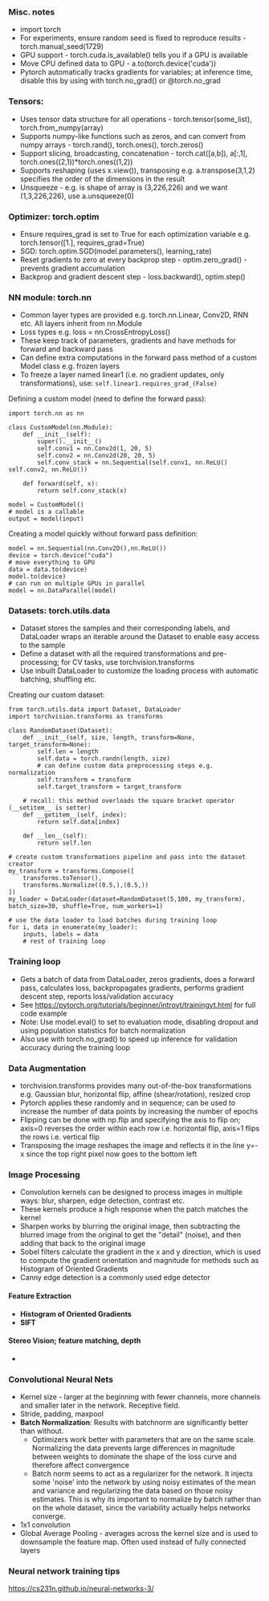 ### Misc. notes
- import torch
- For experiments, ensure random seed is fixed to reproduce results - torch.manual_seed(1729) 
- GPU support - torch.cuda.is_available() tells you if a GPU is available
- Move CPU defined data to GPU - a.to(torch.device('cuda'))
- Pytorch automatically tracks gradients for variables; at inference time, disable this by using with torch.no_grad() or @torch.no_grad

### Tensors:
- Uses tensor data structure for all operations - torch.tensor(some_list), torch.from_numpy(array)
- Supports numpy-like functions such as zeros, and can convert from numpy arrays - torch.rand(), torch.ones(), torch.zeros()
- Support slicing, broadcasting, concatenation - 
torch.cat([a,b]), a[:,1], torch.ones((2,1))*torch.ones((1,2))
- Supports reshaping (uses x.view()), transposing e.g. a.transpose(3,1,2) specifies the order of the dimensions in the result
- Unsqueeze - e.g. is shape of array is (3,226,226) and we want (1,3,226,226), use a.unsqueeze(0)

### Optimizer: torch.optim
- Ensure requires_grad is set to True for each optimization variable e.g. torch.tensor([1.], requires_grad=True)
- SGD: torch.optim.SGD(model.parameters(), learning_rate)
- Reset gradients to zero at every backprop step - optim.zero_grad() - prevents gradient accumulation 
- Backprop and gradient descent step - loss.backward(), optim.step()

### NN module: torch.nn
- Common layer types are provided e.g. torch.nn.Linear, Conv2D, RNN etc. All layers inherit from nn.Module
- Loss types e.g. loss = nn.CrossEntropyLoss()
- These keep track of parameters, gradients and have methods for forward and backward pass
- Can define extra computations in the forward pass method of a custom Model class e.g. frozen layers
- To freeze a layer named linear1 (i.e. no gradient updates, only transformations), use: 
````self.linear1.requires_grad_(False)````

Defining a custom model (need to define the forward pass):

    import torch.nn as nn

    class CustomModel(nn.Module):
        def __init__(self):
            super().__init__()
            self.conv1 = nn.Conv2d(1, 20, 5)
            self.conv2 = nn.Conv2d(20, 20, 5)
            self.conv_stack = nn.Sequential(self.conv1, nn.ReLU() self.conv2, nn.ReLU())

        def forward(self, x):
            return self.conv_stack(x)

    model = CustomModel()
    # model is a callable
    output = model(input)

Creating a model quickly without forward pass definition:

    model = nn.Sequential(nn.Conv2D(),nn.ReLU())
    device = torch.device("cuda")
    # move everything to GPU
    data = data.to(device)
    model.to(device)
    # can run on multiple GPUs in parallel
    model = nn.DataParallel(model)


### Datasets: torch.utils.data
- Dataset stores the samples and their corresponding labels, and DataLoader wraps an iterable around the Dataset to enable easy access to the sample
- Define a dataset with all the required transformations and pre-processing; for CV tasks, use torchvision.transforms
- Use inbuilt DataLoader to customize the loading process with automatic batching, shuffling etc.

Creating our custom dataset:

    from torch.utils.data import Dataset, DataLoader
    import torchvision.transforms as transforms

    class RandomDataset(Dataset):
        def __init__(self, size, length, transform=None, target_transform=None):
            self.len = length
            self.data = torch.randn(length, size)
            # can define custom data preprocessing steps e.g. normalization
            self.transform = transform
            self.target_transform = target_transform

        # recall: this method overloads the square bracket operator (__setitem__ is setter)
        def __getitem__(self, index):
            return self.data[index]

        def __len__(self):
            return self.len

    # create custom transformations pipeline and pass into the dataset creator
    my_transform = transforms.Compose([
        transforms.toTensor(),
        transforms.Normalize((0.5,),(0.5,))
    ])
    my_loader = DataLoader(dataset=RandomDataset(5,100, my_transform), batch_size=30, shuffle=True, num_workers=1)

    # use the data loader to load batches during training loop
    for i, data in enumerate(my_loader):
        inputs, labels = data
        # rest of training loop

### Training loop
- Gets a batch of data from DataLoader, zeros gradients, does a forward pass, calculates loss, backpropagates gradients, performs gradient descent step, reports loss/validation accuracy
- See https://pytorch.org/tutorials/beginner/introyt/trainingyt.html for full code example
- Note: Use model.eval() to set to evaluation mode, disabling dropout and using population statistics for batch normalization
- Also use with torch.no_grad() to speed up inference for validation accuracy during the training loop


### Data Augmentation
- torchvision.transforms provides many out-of-the-box transformations e.g. Gaussian blur, horizontal flip, affine (shear/rotation), resized crop
- Pytorch applies these randomly and in sequence; can be used to increase the number of data points by increasing the number of epochs
- Flipping can be done with np.flip and specifying the axis to flip on; axis=0 reverses the order within each row i.e. horizontal flip, axis=1 flips the rows i.e. vertical flip
- Transposing the image reshapes the image and reflects it in the line y=-x since the top right pixel now goes to the bottom left


### Image Processing
- Convolution kernels can be designed to process images in multiple ways: blur, sharpen, edge detection, contrast etc.
- These kernels produce a high response when the patch matches the kernel
- Sharpen works by blurring the original image, then subtracting the blurred image from the original to get the "detail" (noise), and then adding that back to the original image
- Sobel filters calculate the gradient in the x and y direction, which is used to compute the gradient orientation and magnitude for methods such as Histogram of Oriented Gradients
- Canny edge detection is a commonly used edge detector

#### Feature Extraction
- **Histogram of Oriented Gradients** 
- **SIFT**


#### Stereo Vision; feature matching, depth
- 

### Convolutional Neural Nets
- Kernel size - larger at the beginning with fewer channels, more channels and smaller later in the network. Receptive field.
- Stride, padding, maxpool
- **Batch Normalization**: Results with batchnorm are significantly better than without. 
    - Optimizers work better with parameters that are on the same scale. Normalizing the data prevents large differences in magnitude between weights to dominate the shape of the loss curve and therefore affect convergence
    - Batch norm seems to act as a regularizer for the network. It injects some 'noise' into the network by using noisy estimates of the mean and variance and regularizing the data based on those noisy estimates. This is why its important to normalize by batch rather than on the whole dataset, since the variability actually helps networks converge.
- 1x1 convolution
- Global Average Pooling - averages across the kernel size and is used to downsample the feature map. Often used instead of fully connected layers


### Neural network training tips
https://cs231n.github.io/neural-networks-3/